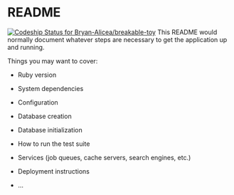 # README
[![Codeship Status for Bryan-Alicea/breakable-toy](https://app.codeship.com/projects/dd729458-9de4-47e5-8c70-858e585399fb/status?branch=master)](https://app.codeship.com/projects/416687)
This README would normally document whatever steps are necessary to get the
application up and running.

Things you may want to cover:

* Ruby version

* System dependencies

* Configuration

* Database creation

* Database initialization

* How to run the test suite

* Services (job queues, cache servers, search engines, etc.)

* Deployment instructions

* ...

